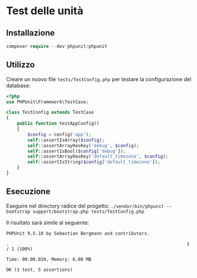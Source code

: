 # Test delle unità

## Installazione

```php
composer require --dev phpunit/phpunit
```

## Utilizzo

Creare un nuovo file `tests/TestConfig.php` per testare la configurazione del database:

```php
<?php
use PHPUnit\Framework\TestCase;

class TestConfig extends TestCase
{
    public function testAppConfig()
    {
        $config = config('app');
        self::assertIsArray($config);
        self::assertArrayHasKey('debug', $config);
        self::assertIsBool($config['debug']);
        self::assertArrayHasKey('default_timezone', $config);
        self::assertIsString($config['default_timezone']);
    }
}
```

## Esecuzione

Eseguire nel directory radice del progetto: `./vendor/bin/phpunit --bootstrap support/bootstrap.php tests/TestConfig.php`

Il risultato sarà simile al seguente:

```
PHPUnit 9.5.10 by Sebastian Bergmann and contributors.

.                                                                   1 / 1 (100%)

Time: 00:00.010, Memory: 6.00 MB

OK (1 test, 5 assertions)
```
